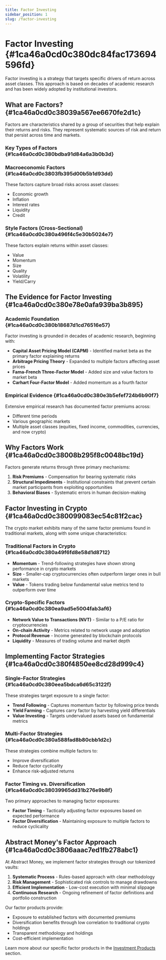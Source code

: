 ```yaml
---
title: Factor Investing
sidebar_position: 1
slug: /factor-investing
---
```




# Factor Investing {#1ca46a0cd0c380dc84fac173694596fd}


Factor investing is a strategy that targets specific drivers of return across asset classes. This approach is based on decades of academic research and has been widely adopted by institutional investors.


## What are Factors? {#1ca46a0cd0c38039a567ee6670fe2d1c}


Factors are characteristics shared by a group of securities that help explain their returns and risks. They represent systematic sources of risk and return that persist across time and markets.


### Key Types of Factors {#1ca46a0cd0c380bdba91d84a6a3b0b3d}


### Macroeconomic Factors {#1ca46a0cd0c3803fb395d00b5b1d93dd}


These factors capture broad risks across asset classes:

- Economic growth
- Inflation
- Interest rates
- Liquidity
- Credit

### Style Factors (Cross-Sectional) {#1ca46a0cd0c380a496f4c5e30b5024e7}


These factors explain returns within asset classes:

- Value
- Momentum
- Size
- Quality
- Volatility
- Yield/Carry

## The Evidence for Factor Investing {#1ca46a0cd0c380e78e0afa939ba3b895}


### Academic Foundation {#1ca46a0cd0c380b18687d1cd76516e57}


Factor investing is grounded in decades of academic research, beginning with:

- **Capital Asset Pricing Model (CAPM)** - Identified market beta as the primary factor explaining returns
- **Arbitrage Pricing Theory** - Expanded to multiple factors affecting asset prices
- **Fama-French Three-Factor Model** - Added size and value factors to market beta
- **Carhart Four-Factor Model** - Added momentum as a fourth factor

### Empirical Evidence {#1ca46a0cd0c380e3b5efef724b6b90f7}


Extensive empirical research has documented factor premiums across:

- Different time periods
- Various geographic markets
- Multiple asset classes (equities, fixed income, commodities, currencies, and now crypto)

## Why Factors Work {#1ca46a0cd0c38008b295f8c0048bc19d}


Factors generate returns through three primary mechanisms:

1. **Risk Premiums** - Compensation for bearing systematic risks
2. **Structural Impediments** - Institutional constraints that prevent certain market participants from exploiting opportunities
3. **Behavioral Biases** - Systematic errors in human decision-making

## Factor Investing in Crypto {#1ca46a0cd0c380099083ec54c81f2cac}


The crypto market exhibits many of the same factor premiums found in traditional markets, along with some unique characteristics:


### Traditional Factors in Crypto {#1ca46a0cd0c380a49f6fd8e58d1d8712}

- **Momentum** - Trend-following strategies have shown strong performance in crypto markets
- **Size** - Smaller-cap cryptocurrencies often outperform larger ones in bull markets
- **Value** - Tokens trading below fundamental value metrics tend to outperform over time

### Crypto-Specific Factors {#1ca46a0cd0c380ea9ad5e5004fab3af6}

- **Network Value to Transactions (NVT)** - Similar to a P/E ratio for cryptocurrencies
- **On-chain Activity** - Metrics related to network usage and adoption
- **Protocol Revenue** - Income generated by blockchain protocols
- **Liquidity** - Measures of trading volume and market depth

## Implementing Factor Strategies {#1ca46a0cd0c380f4850ee8cd28d999c4}


### Single-Factor Strategies {#1ca46a0cd0c380eea5bdca6d65c3122f}


These strategies target exposure to a single factor:

- **Trend Following** - Captures momentum factor by following price trends
- **Yield Farming** - Captures carry factor by harvesting yield differentials
- **Value Investing** - Targets undervalued assets based on fundamental metrics

### Multi-Factor Strategies {#1ca46a0cd0c380a588fad8b80cbb1d2c}


These strategies combine multiple factors to:

- Improve diversification
- Reduce factor cyclicality
- Enhance risk-adjusted returns

### Factor Timing vs. Diversification {#1ca46a0cd0c38039965dd31b276e9b8f}


Two primary approaches to managing factor exposures:

- **Factor Timing** - Tactically adjusting factor exposures based on expected performance
- **Factor Diversification** - Maintaining exposure to multiple factors to reduce cyclicality

## Abstract Money's Factor Approach {#1ca46a0cd0c3806aaac7ed1fb278abc1}


At Abstract Money, we implement factor strategies through our tokenized vaults:

1. **Systematic Process** - Rules-based approach with clear methodology
2. **Risk Management** - Sophisticated risk controls to manage drawdowns
3. **Efficient Implementation** - Low-cost execution with minimal slippage
4. **Continuous Research** - Ongoing refinement of factor definitions and portfolio construction

Our factor products provide:

- Exposure to established factors with documented premiums
- Diversification benefits through low correlation to traditional crypto holdings
- Transparent methodology and holdings
- Cost-efficient implementation

Learn more about our specific factor products in the [Investment Products](https://www.notion.so/investor-guide/investment-products) section.

